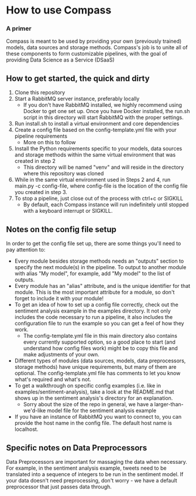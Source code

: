 # How to use Compass
### A primer

Compass is meant to be used by providing your own (previously trained) models, data sources and storage methods.  Compass's job is to unite all of these components to form customizable pipelines, with the goal of providing Data Science as a Service (DSaaS)

## How to get started, the quick and dirty
1. Clone this repository
2. Start a RabbitMQ server instance, preferably locally
	- If you don't have RabbitMQ installed, we highly recommend using Docker to get one set up. Once you have Docker installed, the run.sh script in this directory will start RabbitMQ with the proper settings.
3. Run install.sh to install a virtual environment and core dependencies
4. Create a config file based on the config-template.yml file with your pipeline requirements
	- More on this to follow
5. Install the Python requirements specific to your models, data sources and storage methods within the same virtual environment that was created in step 2
	- This directory will be named "venv" and will reside in the directory where this repository was cloned
6. While in the same virtual environment used in Steps 2 and 4, run main.py -c config-file, where config-file is the location of the config file you created in step 3.
7. To stop a pipeline, just close out of the process with ctrl+c or SIGKILL
	- By default, each Compass instance will run indefinitely until stopped with a keyboard interrupt or SIGKILL.

## Notes on the config file setup
In order to get the config file set up, there are some things you'll need to pay attention to:
- Every module besides storage methods needs an "outputs" section to specify the next module(s) in the pipeline. To output to another module with alias "My model", for example, add "My model" to the list of outputs.
- Every module has an "alias" attribute, and is the unique identifier for that module.  This is the most important attribute for a module, so don't forget to include it with your module!
- To get an idea of how to set up a config file correctly, check out the sentiment analysis example in the examples directory.  It not only includes the code necessary to run a pipeline, it also includes the configuration file to run the example so you can get a feel of how they work.
	- The config-template.yml file in this main directory also contains every currently supported option, so a good place to start (and understand how config files work) might be to copy this file and make adjustments of your own.
- Different types of modules (data sources, models, data preprocessors, storage methods) have unique requirements, but many of them are optional.  The config-template.yml file has comments to let you know what's required and what's not.
- To get a walkthrough on specific config examples (i.e. like in examples/sentiment-analysis), take a look at the README.md that shows up in the sentiment analysis's directory for an explanation.
	- Sorry about the size of the repo in general, we have a larger-than-we'd-like model file for the sentiment analysis example
- If you have an instance of RabbitMQ you want to connect to, you can provide the host name in the config file. The default host name is localhost.

## Specific notes on Data Preprocessors
Data Preprocessors are important for massaging the data when necessary.  For example, in the sentiment analysis example, tweets need to be translated into a sequence of integers to be run in the sentiment model.  If your data doesn't need preprocessing, don't worry - we have a default preprocessor that just passes data through.
